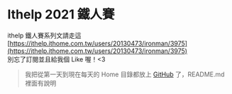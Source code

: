 # Ithelp 2021 鐵人賽
ithelp 鐵人賽系列文請走這 [https://ithelp.ithome.com.tw/users/20130473/ironman/3975](https://ithelp.ithome.com.tw/users/20130473/ironman/3975)  
別忘了訂閱並且給我個 Like 喔！<3

> 我把從第一天到現在每天的 Home 目錄都放上 [GitHub](https://github.com/simba-fs/2021-ironman-example) 了，README.md 裡面有說明

